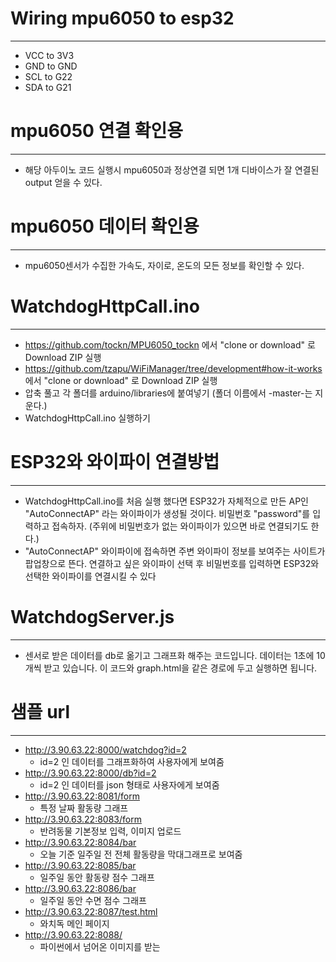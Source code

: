 # Wiring mpu6050 to esp32
---
- VCC to 3V3
- GND to GND
- SCL to G22
- SDA to G21

# mpu6050 연결 확인용
---
- 해당 아두이노 코드 실행시 mpu6050과 정상연결 되면 1개 디바이스가 잘 연결된 output 얻을 수 있다.

# mpu6050 데이터 확인용
---
- mpu6050센서가 수집한 가속도, 자이로, 온도의 모든 정보를 확인할 수 있다.

# WatchdogHttpCall.ino
---
-  https://github.com/tockn/MPU6050_tockn 에서 "clone or download" 로 Download ZIP 실행
-  https://github.com/tzapu/WiFiManager/tree/development#how-it-works 에서 "clone or download" 로 Download ZIP 실행
-  압축 풀고 각 폴더를 arduino/libraries에 붙여넣기 (폴더 이름에서 -master-는 지운다.)
-  WatchdogHttpCall.ino 실행하기

# ESP32와 와이파이 연결방법
---
- WatchdogHttpCall.ino를 처음 실행 했다면 ESP32가 자체적으로 만든 AP인 "AutoConnectAP" 라는 와이파이가 생성될 것이다. 비밀번호 "password"를 입력하고 접속하자. (주위에 비밀번호가 없는 와이파이가 있으면 바로 연결되기도 한다.)
- "AutoConnectAP" 와이파이에 접속하면 주변 와이파이 정보를 보여주는 사이트가 팝업창으로 뜬다. 연결하고 싶은 와이파이 선택 후 비밀번호를 입력하면 ESP32와 선택한 와이파이를 연결시킬 수 있다

# WatchdogServer.js
---
- 센서로 받은 데이터를 db로 옮기고 그래프화 해주는 코드입니다. 데이터는 1초에 10개씩 받고 있습니다. 이 코드와 graph.html을 같은 경로에 두고 실행하면 됩니다.

# 샘플 url
---
- http://3.90.63.22:8000/watchdog?id=2  
  - id=2 인 데이터를 그래프화하여 사용자에게 보여줌
- http://3.90.63.22:8000/db?id=2
  - id=2 인 데이터를 json 형태로 사용자에게 보여줌
- http://3.90.63.22:8081/form
  - 특정 날짜 활동량 그래프
- http://3.90.63.22:8083/form
  - 반려동물 기본정보 입력, 이미지 업로드
- http://3.90.63.22:8084/bar
  - 오늘 기준 일주일 전 전체 활동량을 막대그래프로 보여줌
- http://3.90.63.22:8085/bar
  - 일주일 동안 활동량 점수 그래프
- http://3.90.63.22:8086/bar
  - 일주일 동안 수면 점수 그래프
- http://3.90.63.22:8087/test.html
  - 와치독 메인 페이지
- http://3.90.63.22:8088/
  - 파이썬에서 넘어온 이미지를 받는 
